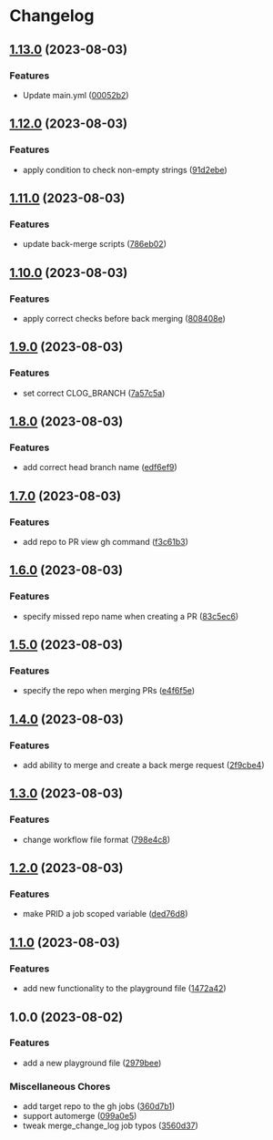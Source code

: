 # Changelog

## [1.13.0](https://github.com/WinnersProx/github-cli-demo/compare/v1.12.0...v1.13.0) (2023-08-03)


### Features

* Update main.yml ([00052b2](https://github.com/WinnersProx/github-cli-demo/commit/00052b2b85815b8fe99ceb66b3ec26225861136b))

## [1.12.0](https://github.com/WinnersProx/github-cli-demo/compare/v1.11.0...v1.12.0) (2023-08-03)


### Features

* apply condition to check non-empty strings ([91d2ebe](https://github.com/WinnersProx/github-cli-demo/commit/91d2ebeb5e668307f46103e7126644b3b345ea4f))

## [1.11.0](https://github.com/WinnersProx/github-cli-demo/compare/v1.10.0...v1.11.0) (2023-08-03)


### Features

* update back-merge scripts ([786eb02](https://github.com/WinnersProx/github-cli-demo/commit/786eb0261b3eb641356aa9ab39ec1d2991500f5d))

## [1.10.0](https://github.com/WinnersProx/github-cli-demo/compare/v1.9.0...v1.10.0) (2023-08-03)


### Features

* apply correct checks before back merging ([808408e](https://github.com/WinnersProx/github-cli-demo/commit/808408e99da2495f1c5815f07ea808212ff795b3))

## [1.9.0](https://github.com/WinnersProx/github-cli-demo/compare/v1.8.0...v1.9.0) (2023-08-03)


### Features

* set correct CLOG_BRANCH ([7a57c5a](https://github.com/WinnersProx/github-cli-demo/commit/7a57c5ab287c6bcde9020fd01e331333d40fee63))

## [1.8.0](https://github.com/WinnersProx/github-cli-demo/compare/v1.7.0...v1.8.0) (2023-08-03)


### Features

* add correct head branch name ([edf6ef9](https://github.com/WinnersProx/github-cli-demo/commit/edf6ef979e7ebf387be22663230a2348a14fb6ea))

## [1.7.0](https://github.com/WinnersProx/github-cli-demo/compare/v1.6.0...v1.7.0) (2023-08-03)


### Features

* add repo to PR view gh command ([f3c61b3](https://github.com/WinnersProx/github-cli-demo/commit/f3c61b3c0d9d3a4ad8b6838a97d9eb6f41a17dc8))

## [1.6.0](https://github.com/WinnersProx/github-cli-demo/compare/v1.5.0...v1.6.0) (2023-08-03)


### Features

* specify missed repo name when creating a PR ([83c5ec6](https://github.com/WinnersProx/github-cli-demo/commit/83c5ec65fc1be96be0b99bbafbcad9d6ce67e73e))

## [1.5.0](https://github.com/WinnersProx/github-cli-demo/compare/v1.4.0...v1.5.0) (2023-08-03)


### Features

* specify the repo when merging PRs ([e4f6f5e](https://github.com/WinnersProx/github-cli-demo/commit/e4f6f5e6bf783e96525db58083726b156d14e231))

## [1.4.0](https://github.com/WinnersProx/github-cli-demo/compare/v1.3.0...v1.4.0) (2023-08-03)


### Features

* add ability to merge and create a back merge request ([2f9cbe4](https://github.com/WinnersProx/github-cli-demo/commit/2f9cbe45d3f465dd1b84c9b687edb38842cec172))

## [1.3.0](https://github.com/WinnersProx/github-cli-demo/compare/v1.2.0...v1.3.0) (2023-08-03)


### Features

* change workflow file format ([798e4c8](https://github.com/WinnersProx/github-cli-demo/commit/798e4c890f5b914d9e29b07b53ac3c43b81f9012))

## [1.2.0](https://github.com/WinnersProx/github-cli-demo/compare/v1.1.0...v1.2.0) (2023-08-03)


### Features

* make PRID a job scoped variable ([ded76d8](https://github.com/WinnersProx/github-cli-demo/commit/ded76d8a0ed1765fc1dba68d86e603dfd011fda1))

## [1.1.0](https://github.com/WinnersProx/github-cli-demo/compare/v1.0.0...v1.1.0) (2023-08-03)


### Features

* add new functionality to the playground file ([1472a42](https://github.com/WinnersProx/github-cli-demo/commit/1472a423111c3b02b9bee47d5d8d9067f4e7874b))

## 1.0.0 (2023-08-02)


### Features

* add a new playground file ([2979bee](https://github.com/WinnersProx/github-cli-demo/commit/2979beef65ed349722cef3a4b5ae57cb7be154d5))


### Miscellaneous Chores

* add target repo to the gh jobs ([360d7b1](https://github.com/WinnersProx/github-cli-demo/commit/360d7b1302b2948448caab3e360022871ef42383))
* support automerge ([099a0e5](https://github.com/WinnersProx/github-cli-demo/commit/099a0e54691b3ec5dc79af29eee298593e730a97))
* tweak merge_change_log job typos ([3560d37](https://github.com/WinnersProx/github-cli-demo/commit/3560d37b9dbd7d1fa29a1fa3ca6b9aa37f7a778d))
